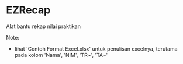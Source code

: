 # EZRecap
Alat bantu rekap nilai praktikan

Note:
- lihat 'Contoh Format Excel.xlsx' untuk penulisan excelnya, terutama pada kolom 'Nama', 'NIM', 'TR~', 'TA~'
